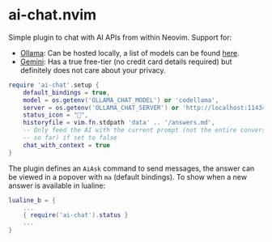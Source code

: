 # ai-chat.nvim
Simple plugin to chat with AI APIs from within Neovim. Support for:

* [Ollama](https://github.com/ollama/ollama/blob/main/docs/api.md): Can be
  hosted locally, a list of models can be found [here](https://ollama.com/library).
* [Gemini](https://aistudio.google.com/): Has a true free-tier (no credit card
  details required) but definitely does not care about your privacy.

```lua
require 'ai-chat'.setup {
    default_bindings = true,
    model = os.getenv('OLLAMA_CHAT_MODEL') or 'codellama',
    server = os.getenv('OLLAMA_CHAT_SERVER') or 'http://localhost:11434',
    status_icon = "󰄭",
    historyfile = vim.fn.stdpath 'data' .. '/answers.md',
    -- Only feed the AI with the current prompt (not the entire conversation
    -- so far) if set to false
    chat_with_context = true
}
```

The plugin defines an `AiAsk` command to send messages, the answer can be
viewed in a popover with `ma` (default bindings). To show when a new answer is
available in lualine:
```lua
lualine_b = {
    ...
    { require('ai-chat').status }
    ...
}
```

